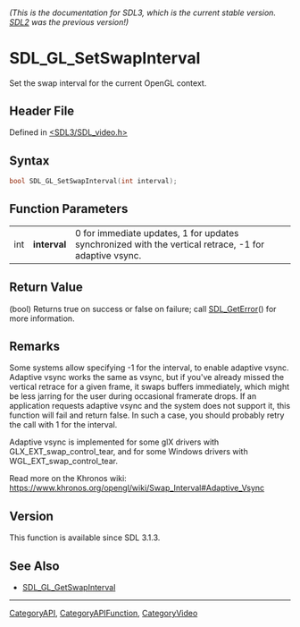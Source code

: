 ###### (This is the documentation for SDL3, which is the current stable version. [SDL2](https://wiki.libsdl.org/SDL2/) was the previous version!)
# SDL_GL_SetSwapInterval

Set the swap interval for the current OpenGL context.

## Header File

Defined in [<SDL3/SDL_video.h>](https://github.com/libsdl-org/SDL/blob/main/include/SDL3/SDL_video.h)

## Syntax

```c
bool SDL_GL_SetSwapInterval(int interval);
```

## Function Parameters

|     |              |                                                                                                       |
| --- | ------------ | ----------------------------------------------------------------------------------------------------- |
| int | **interval** | 0 for immediate updates, 1 for updates synchronized with the vertical retrace, -1 for adaptive vsync. |

## Return Value

(bool) Returns true on success or false on failure; call
[SDL_GetError](SDL_GetError)() for more information.

## Remarks

Some systems allow specifying -1 for the interval, to enable adaptive
vsync. Adaptive vsync works the same as vsync, but if you've already missed
the vertical retrace for a given frame, it swaps buffers immediately, which
might be less jarring for the user during occasional framerate drops. If an
application requests adaptive vsync and the system does not support it,
this function will fail and return false. In such a case, you should
probably retry the call with 1 for the interval.

Adaptive vsync is implemented for some glX drivers with
GLX_EXT_swap_control_tear, and for some Windows drivers with
WGL_EXT_swap_control_tear.

Read more on the Khronos wiki:
https://www.khronos.org/opengl/wiki/Swap_Interval#Adaptive_Vsync

## Version

This function is available since SDL 3.1.3.

## See Also

- [SDL_GL_GetSwapInterval](SDL_GL_GetSwapInterval)

----
[CategoryAPI](CategoryAPI), [CategoryAPIFunction](CategoryAPIFunction), [CategoryVideo](CategoryVideo)

